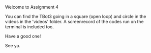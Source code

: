 Welcome to Assignment 4

You can find the TBot3 going in a square (open loop) and circle in the videos in the 'videos' folder. A screenrecord of the codes run on the terminal is included too.

Have a good one!

See ya.
